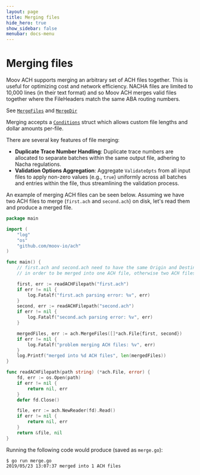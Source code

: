 ```yaml
---
layout: page
title: Merging files
hide_hero: true
show_sidebar: false
menubar: docs-menu
---
```


# Merging files

Moov ACH supports merging an arbitrary set of ACH files together. This is useful for optimizing cost and network efficiency. NACHA files are limited to 10,000 lines (in their text format) and so Moov ACH merges valid files together where the FileHeaders match the same ABA routing numbers.

See [`MergeFiles`](https://pkg.go.dev/github.com/moov-io/ach#MergeFiles) and [`MergeDir`](https://pkg.go.dev/github.com/moov-io/ach#MergeDir)

Merging accepts a [`Conditions`](https://pkg.go.dev/github.com/moov-io/ach#Conditions) struct which allows custom file lengths and dollar amounts per-file.

There are several key features of file merging:

- **Duplicate Trace Number Handling**: Duplicate trace numbers are allocated to separate batches within the same output file, adhering to Nacha regulations.
- **Validation Options Aggregation**: Aggregate `ValidateOpts` from all input files to apply non-zero values (e.g., `true`) uniformly across all batches and entries within the file, thus streamlining the validation process.

An example of merging ACH files can be seen below. Assuming we have two ACH files to merge (`first.ach` and `second.ach`) on disk, let's read them and produce a merged file.

```go
package main

import (
    "log"
    "os"
    "github.com/moov-io/ach"
)

func main() {
    // first.ach and second.ach need to have the same Origin and Destination ABA routing numbers
    // in order to be merged into one ACH file, otherwise two ACH files would be returned.

    first, err := readACHFilepath("first.ach")
    if err != nil {
        log.Fatalf("first.ach parsing error: %v", err)
    }
    second, err := readACHFilepath("second.ach")
    if err != nil {
        log.Fatalf("second.ach parsing error: %v", err)
    }

    mergedFiles, err := ach.MergeFiles([]*ach.File{first, second})
    if err != nil {
        log.Fatalf("problem merging ACH files: %v", err)
    }
    log.Printf("merged into %d ACH files", len(mergedFiles))
}

func readACHFilepath(path string) (*ach.File, error) {
	fd, err := os.Open(path)
	if err != nil {
		return nil, err
	}
	defer fd.Close()

	file, err := ach.NewReader(fd).Read()
	if err != nil {
		return nil, err
	}
	return &file, nil
}
```

Running the following code would produce (saved as `merge.go`):

```
$ go run merge.go
2019/05/23 13:07:37 merged into 1 ACH files
```
